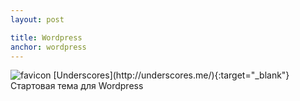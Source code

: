 ```yaml
---
layout: post

title: Wordpress
anchor: wordpress
---
```


<img src="http://underscores.me/content/themes/underscoresme-github/favicon.ico" alt="favicon"/>
[Underscores](http://underscores.me/){:target="_blank"}    
Стартовая тема для Wordpress